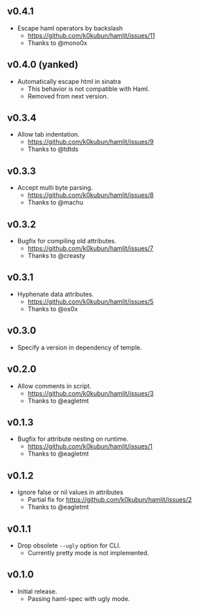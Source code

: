 ## v0.4.1

- Escape haml operators by backslash
  - https://github.com/k0kubun/hamlit/issues/11
  - Thanks to @mono0x

## v0.4.0 (yanked)

- Automatically escape html in sinatra
  - This behavior is not compatible with Haml.
  - Removed from next version.

## v0.3.4

- Allow tab indentation.
  - https://github.com/k0kubun/hamlit/issues/9
  - Thanks to @tdtds

## v0.3.3

- Accept multi byte parsing.
  - https://github.com/k0kubun/hamlit/issues/8
  - Thanks to @machu

## v0.3.2

- Bugfix for compiling old attributes.
  - https://github.com/k0kubun/hamlit/issues/7
  - Thanks to @creasty

## v0.3.1

- Hyphenate data attributes.
  - https://github.com/k0kubun/hamlit/issues/5
  - Thanks to @os0x

## v0.3.0

- Specify a version in dependency of temple.

## v0.2.0

- Allow comments in script.
  - https://github.com/k0kubun/hamlit/issues/3
  - Thanks to @eagletmt

## v0.1.3

- Bugfix for attribute nesting on runtime.
  - https://github.com/k0kubun/hamlit/issues/1
  - Thanks to @eagletmt

## v0.1.2

- Ignore false or nil values in attributes
  - Partial fix for https://github.com/k0kubun/hamlit/issues/2
  - Thanks to @eagletmt

## v0.1.1

- Drop obsolete `--ugly` option for CLI.
  - Currently pretty mode is not implemented.

## v0.1.0

- Initial release.
  - Passing haml-spec with ugly mode.
